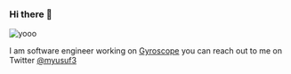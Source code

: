 ### Hi there 👋

<!--
**myusuf3/myusuf3** is a ✨ _special_ ✨ repository because its `README.md` (this file) appears on your GitHub profile.

Here are some ideas to get you started:

- 🔭 I’m currently working on ...
- 🌱 I’m currently learning ...
- 👯 I’m looking to collaborate on ...
- 🤔 I’m looking for help with ...
- 💬 Ask me about ...
- 📫 How to reach me: ...
- 😄 Pronouns: ...
- ⚡ Fun fact: ...
-->

![yooo](https://media.giphy.com/media/vFKqnCdLPNOKc/giphy.gif)



I am software engineer working on [Gyroscope](https://gyrosco.pe) you can reach out to me on Twitter [@myusuf3](https://twitter.com/myusuf3)

